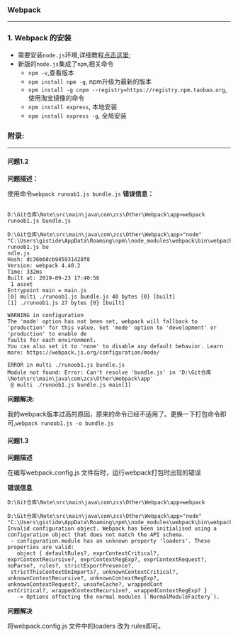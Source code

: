 ### Webpack 

---

### 1. Webpack 的安装

- 需要安装`node.js`环境,详细教程[点击这里](https://www.runoob.com/nodejs/nodejs-install-setup.html);
- 新版的`node.js`集成了`npm`,相关命令
    - `npm -v`,查看版本
    - `npm install npm -g`, npm升级为最新的版本
    - `npm install -g cnpm --registry=https://registry.npm.taobao.org`,使用淘宝镜像的命令
    - `npm install express`, 本地安装
    - `npm install express -g`, 全局安装
    
### 附录:

--- 
#### 问题1.2

**问题描述：**

使用命令`webpack runoob1.js bundle.js`
**错误信息：**

``` 

D:\Git仓库\Note\src\main\java\com\zcs\Other\Webpack\app>webpack runoob1.js bundle.js

D:\Git仓库\Note\src\main\java\com\zcs\Other\Webpack\app>"node"  "C:\Users\gistide\AppData\Roaming\npm\\node_modules\webpack\bin\webpack.js" runoob1.js bu
ndle.js
Hash: dc36b68cb945931428f8
Version: webpack 4.40.2
Time: 332ms
Built at: 2019-09-23 17:40:56
 1 asset
Entrypoint main = main.js
[0] multi ./runoob1.js bundle.js 40 bytes {0} [built]
[1] ./runoob1.js 27 bytes {0} [built]

WARNING in configuration
The 'mode' option has not been set, webpack will fallback to 'production' for this value. Set 'mode' option to 'development' or 'production' to enable de
faults for each environment.
You can also set it to 'none' to disable any default behavior. Learn more: https://webpack.js.org/configuration/mode/

ERROR in multi ./runoob1.js bundle.js
Module not found: Error: Can't resolve 'bundle.js' in 'D:\Git仓库\Note\src\main\java\com\zcs\Other\Webpack\app'
 @ multi ./runoob1.js bundle.js main[1]

```
**问题解决:**

我的webpack版本过高的原因，原来的命令已经不适用了。更换一下打包命令即可,`webpack runoob1.js -o bundle.js`

#### 问题1.3
**问题描述**

在编写webpack.config.js 文件后时，运行webpack打包时出现的错误

**错误信息**

```
D:\Git仓库\Note\src\main\java\com\zcs\Other\Webpack\app>webpack

D:\Git仓库\Note\src\main\java\com\zcs\Other\Webpack\app>"node"  "C:\Users\gistide\AppData\Roaming\npm\\node_modules\webpack\bin\webpack.js"
Invalid configuration object. Webpack has been initialised using a configuration object that does not match the API schema.
 - configuration.module has an unknown property 'loaders'. These properties are valid:
   object { defaultRules?, exprContextCritical?, exprContextRecursive?, exprContextRegExp?, exprContextRequest?, noParse?, rules?, strictExportPresence?,
 strictThisContextOnImports?, unknownContextCritical?, unknownContextRecursive?, unknownContextRegExp?, unknownContextRequest?, unsafeCache?, wrappedCont
extCritical?, wrappedContextRecursive?, wrappedContextRegExp? }
   -> Options affecting the normal modules (`NormalModuleFactory`).
```

**问题解决**

将webpack.config.js 文件中的loaders 改为 rules即可。



